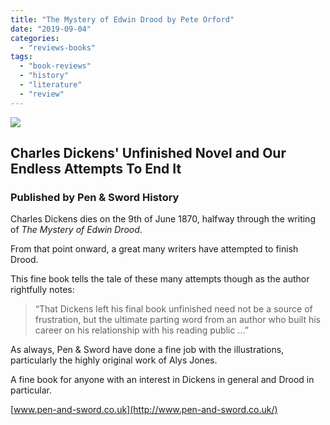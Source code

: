 ```yaml
---
title: "The Mystery of Edwin Drood by Pete Orford"
date: "2019-09-04"
categories: 
  - "reviews-books"
tags: 
  - "book-reviews"
  - "history"
  - "literature"
  - "review"
---
```


![](https://www.hellbound.ca/wp-content/uploads/2019/05/The-Mystery-of-Edwin-Drood-by-Pete-Orford.jpg)

## Charles Dickens' Unfinished Novel and Our Endless Attempts To End It

### Published by Pen & Sword History

Charles Dickens dies on the 9th of June 1870, halfway through the writing of _The Mystery of Edwin Drood_.

From that point onward, a great many writers have attempted to finish Drood.

This fine book tells the tale of these many attempts though as the author rightfully notes:

> “That Dickens left his final book unfinished need not be a source of frustration, but the ultimate parting word from an author who built his career on his relationship with his reading public ...”

As always, Pen & Sword have done a fine job with the illustrations, particularly the highly original work of Alys Jones.

A fine book for anyone with an interest in Dickens in general and Drood in particular.

[www.pen-and-sword.co.uk](http://www.pen-and-sword.co.uk/)
